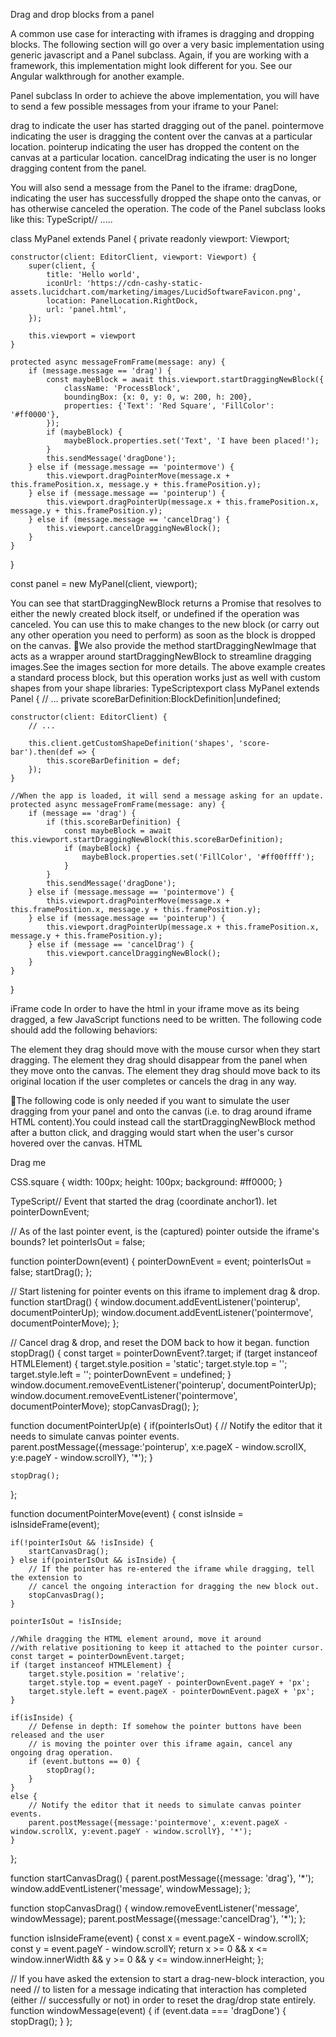  Drag and drop blocks from a panel











A common use case for interacting with iframes is dragging and dropping blocks. The following section will go over a very basic implementation using generic javascript and a Panel subclass. Again, if you are working with a framework, this implementation might look different for you. See our Angular walkthrough for another example.

Panel subclass
In order to achieve the above implementation, you will have to send a few possible messages from your iframe to your Panel:

drag to indicate the user has started dragging out of the panel.
pointermove indicating the user is dragging the content over the canvas at a particular location.
pointerup indicating the user has dropped the content on the canvas at a particular location.
cancelDrag indicating the user is no longer dragging content from the panel.

You will also send a message from the Panel to the iframe: dragDone, indicating the user has successfully dropped the shape onto the canvas, or has otherwise canceled the operation.
The code of the Panel subclass looks like this:
TypeScript// .....

class MyPanel extends Panel {
    private readonly viewport: Viewport;

    constructor(client: EditorClient, viewport: Viewport) {
        super(client, {
            title: 'Hello world',
            iconUrl: 'https://cdn-cashy-static-assets.lucidchart.com/marketing/images/LucidSoftwareFavicon.png',
            location: PanelLocation.RightDock,
            url: 'panel.html',
        });

        this.viewport = viewport
    }

    protected async messageFromFrame(message: any) {
        if (message.message == 'drag') {
            const maybeBlock = await this.viewport.startDraggingNewBlock({
                className: 'ProcessBlock',
                boundingBox: {x: 0, y: 0, w: 200, h: 200},
                properties: {'Text': 'Red Square', 'FillColor': '#ff0000'},
            });
            if (maybeBlock) {
                maybeBlock.properties.set('Text', 'I have been placed!');
            }
            this.sendMessage('dragDone');
        } else if (message.message == 'pointermove') {
            this.viewport.dragPointerMove(message.x + this.framePosition.x, message.y + this.framePosition.y);
        } else if (message.message == 'pointerup') {
            this.viewport.dragPointerUp(message.x + this.framePosition.x, message.y + this.framePosition.y);
        } else if (message.message == 'cancelDrag') {
            this.viewport.cancelDraggingNewBlock();
        }
    }
}

const panel = new MyPanel(client, viewport);

You can see that startDraggingNewBlock returns a Promise that resolves to either the newly created block itself, or undefined if the operation was canceled. You can use this to make changes to the new block (or carry out any other operation you need to perform) as soon as the block is dropped on the canvas.
📘We also provide the method startDraggingNewImage that acts as a wrapper around startDraggingNewBlock to streamline dragging images.See the images section for more details.
The above example creates a standard process block, but this operation works just as well with custom shapes from your shape libraries:
TypeScriptexport class MyPanel extends Panel {
    // ...
    private scoreBarDefinition:BlockDefinition|undefined;

    constructor(client: EditorClient) {
        // ...

        this.client.getCustomShapeDefinition('shapes', 'score-bar').then(def => {
            this.scoreBarDefinition = def;
        });
    }

    //When the app is loaded, it will send a message asking for an update.
    protected async messageFromFrame(message: any) {
        if (message == 'drag') {
            if (this.scoreBarDefinition) {
                const maybeBlock = await this.viewport.startDraggingNewBlock(this.scoreBarDefinition);
                if (maybeBlock) {
                    maybeBlock.properties.set('FillColor', '#ff00ffff');
                }
            }
            this.sendMessage('dragDone');
        } else if (message.message == 'pointermove') {
            this.viewport.dragPointerMove(message.x + this.framePosition.x, message.y + this.framePosition.y);
        } else if (message.message == 'pointerup') {
            this.viewport.dragPointerUp(message.x + this.framePosition.x, message.y + this.framePosition.y);
        } else if (message == 'cancelDrag') {
            this.viewport.cancelDraggingNewBlock();
        }
    }
}

iFrame code
In order to have the html in your iframe move as its being dragged, a few JavaScript functions need to be written. The following code should add the following behaviors:

The element they drag should move with the mouse cursor when they start dragging.
The element they drag should disappear from the panel when they move onto the canvas.
The element they drag should move back to its original location if the user completes or cancels the drag in any way.

📘The following code is only needed if you want to simulate the user dragging from your panel and onto the canvas (i.e. to drag around iframe HTML content).You could instead call the startDraggingNewBlock method after a button click, and dragging would start when the user's cursor hovered over the canvas.
HTML<link rel="stylesheet" type="text/css" href="./customUI.css">

<div
    class="square"
    onpointerdown="pointerDown(event)"
>
    Drag me
</div>

<script
    type="text/javascript"
    src="./customUI.js"
></script>

CSS.square {
    width: 100px;
    height: 100px;
    background: #ff0000;
}

TypeScript// Event that started the drag (coordinate anchor1).
let pointerDownEvent;

// As of the last pointer event, is the (captured) pointer outside the iframe's bounds?
let pointerIsOut = false;

function pointerDown(event) {
    pointerDownEvent = event;
    pointerIsOut = false;
    startDrag();
};

// Start listening for pointer events on this iframe to implement drag & drop.
function startDrag() {
    window.document.addEventListener('pointerup', documentPointerUp);
    window.document.addEventListener('pointermove', documentPointerMove);
};

// Cancel drag & drop, and reset the DOM back to how it began.
function stopDrag() {
    const target = pointerDownEvent?.target;
    if (target instanceof HTMLElement) {
        target.style.position = 'static';
        target.style.top = '';
        target.style.left = '';
        pointerDownEvent = undefined;
    }
    window.document.removeEventListener('pointerup', documentPointerUp);
    window.document.removeEventListener('pointermove', documentPointerMove);
    stopCanvasDrag();
};


function documentPointerUp(e) {
    if(pointerIsOut) {
        // Notify the editor that it needs to simulate canvas pointer events.
        parent.postMessage({message:'pointerup', x:e.pageX - window.scrollX, y:e.pageY - window.scrollY}, '*');
    }

    stopDrag();
};

function documentPointerMove(event) {
    const isInside = isInsideFrame(event);

    if(!pointerIsOut && !isInside) {
        startCanvasDrag();
    } else if(pointerIsOut && isInside) {
        // If the pointer has re-entered the iframe while dragging, tell the extension to
        // cancel the ongoing interaction for dragging the new block out.
        stopCanvasDrag();
    }

    pointerIsOut = !isInside;

    //While dragging the HTML element around, move it around
    //with relative positioning to keep it attached to the pointer cursor.
    const target = pointerDownEvent.target;
    if (target instanceof HTMLElement) {
        target.style.position = 'relative';
        target.style.top = event.pageY - pointerDownEvent.pageY + 'px';
        target.style.left = event.pageX - pointerDownEvent.pageX + 'px';
    }

    if(isInside) {
        // Defense in depth: If somehow the pointer buttons have been released and the user
        // is moving the pointer over this iframe again, cancel any ongoing drag operation.
        if (event.buttons == 0) {
            stopDrag();
        }
    }
    else {
        // Notify the editor that it needs to simulate canvas pointer events.
        parent.postMessage({message:'pointermove', x:event.pageX - window.scrollX, y:event.pageY - window.scrollY}, '*');
    }
};

function startCanvasDrag() {
    parent.postMessage({message: 'drag'}, '*');
    window.addEventListener('message', windowMessage);
};

function stopCanvasDrag() {
    window.removeEventListener('message', windowMessage);
    parent.postMessage({message:'cancelDrag'}, '*');
};

function isInsideFrame(event) {
    const x = event.pageX - window.scrollX;
    const y = event.pageY - window.scrollY;
    return x >= 0 && x <= window.innerWidth && y >= 0 && y <= window.innerHeight;
};

// If you have asked the extension to start a drag-new-block interaction, you need
// to listen for a message indicating that interaction has completed (either
// successfully or not) in order to reset the drag/drop state entirely.
function windowMessage(event) {
    if (event.data === 'dragDone') {
        stopDrag();
    }
};
